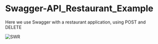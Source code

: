 # Swagger-API_Restaurant_Example
Here we use Swagger with a restaurant application, using POST and DELETE

![SWR](https://drive.google.com/uc?export=view&id=1sNDjjrrmqFTqBgJO10SvxpFuBFE2HoKi)
